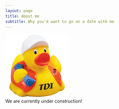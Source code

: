 ```yaml
---
layout: page
title: About me
subtitle: Why you'd want to go on a date with me
---
```


<figure style="display:block; margin-left:auto; margin-right:auto;"> 
  <img src="/img/under-construction.jpg" alt="We are currently under construction!" width="200"/>
  <figcaption>We are currently under construction!</figcaption>
</figure>